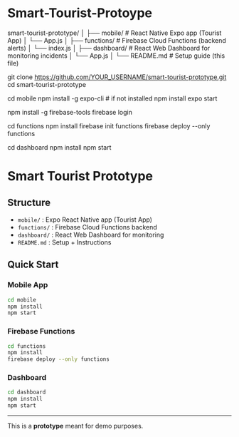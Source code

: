 # Smart-Tourist-Protoype

smart-tourist-prototype/
│
├── mobile/          # React Native Expo app (Tourist App)
│   └── App.js
│
├── functions/       # Firebase Cloud Functions (backend alerts)
│   └── index.js
│
├── dashboard/       # React Web Dashboard for monitoring incidents
│   └── App.js
│
└── README.md        # Setup guide (this file)


git clone https://github.com/YOUR_USERNAME/smart-tourist-prototype.git
cd smart-tourist-prototype


cd mobile
npm install -g expo-cli   # if not installed
npm install
expo start


npm install -g firebase-tools
firebase login


cd functions
npm install
firebase init functions
firebase deploy --only functions


cd dashboard
npm install
npm start







# Smart Tourist Prototype

## Structure
- `mobile/` : Expo React Native app (Tourist App)
- `functions/` : Firebase Cloud Functions backend
- `dashboard/` : React Web Dashboard for monitoring
- `README.md` : Setup + Instructions

## Quick Start

### Mobile App
```bash
cd mobile
npm install
npm start
```

### Firebase Functions
```bash
cd functions
npm install
firebase deploy --only functions
```

### Dashboard
```bash
cd dashboard
npm install
npm start
```

---
This is a **prototype** meant for demo purposes.
